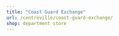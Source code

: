```yaml
---
title: "Coast Guard Exchange"
url: /centreville/coast-guard-exchange/
shop: department store
---
```

